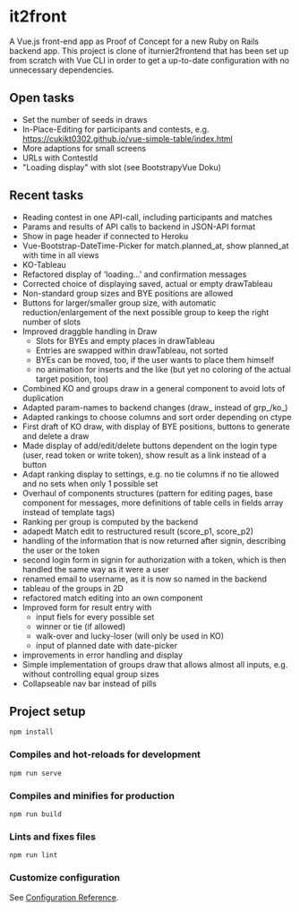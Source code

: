 # it2front

A Vue.js front-end app as Proof of Concept for a new Ruby on Rails backend app.
This project is clone of iturnier2frontend that has been set up from scratch with Vue CLI in order to get a up-to-date configuration with no unnecessary dependencies.

## Open tasks
- Set the number of seeds in draws
- In-Place-Editing for participants and contests, e.g. https://cukikt0302.github.io/vue-simple-table/index.html
- More adaptions for small screens
- URLs with ContestId
- "Loading display" with slot <table-busy> (see BootstrapyVue Doku)

## Recent tasks
- Reading contest in one API-call, including participants and matches
- Params and results of API calls to backend in JSON-API format
- Show in page header if connected to Heroku
- Vue-Bootstrap-DateTime-Picker for match.planned_at, show planned_at with time in all views
- KO-Tableau
- Refactored display of 'loading...' and confirmation messages
- Corrected choice of displaying saved, actual or empty drawTableau
- Non-standard group sizes and BYE positions are allowed
- Buttons for larger/smaller group size, with automatic reduction/enlargement of the next possible group to keep the right number of slots
- Improved draggble handling in Draw
  - Slots for BYEs and empty places in drawTableau
  - Entries are swapped within drawTableau, not sorted
  - BYEs can be moved, too, if the user wants to place them himself
  - no animation for inserts and the like (but yet no coloring of the actual target position, too)
- Combined KO and groups draw in a general component to avoid lots of duplication
- Adapted param-names to backend changes (draw_ instead of grp_/ko_)
- Adapted rankings to choose columns and sort order depending on ctype
- First draft of KO draw, with display of BYE positions, buttons to generate and delete a draw
- Made display of add/edit/delete buttons dependent on the login type (user, read token or write token), show result as a link instead of a button
- Adapt ranking display to settings, e.g. no tie columns if no tie allowed and no sets when only 1 possible set
- Overhaul of components structures (pattern for editing pages, base component for messages, more definitions of table cells in fields array instead of template tags)
- Ranking per group is computed by the backend
- adapedt Match edit to restructured result (score_p1, score_p2)
- handling of the information that is now returned after signin, describing the user or the token
- second login form in signin for authorization with a token, which is then handled the same way as it were a user
- renamed email to username, as it is now so named in the backend
- tableau of the groups in 2D
- refactored match editing into an own component
- Improved form for result entry with
  - input fiels for every possible set
  - winner or tie (if allowed)
  - walk-over and lucky-loser (will only be used in KO)
  - input of planned date with date-picker
- improvements in error handling and display
- Simple implementation of groups draw that allows almost all inputs, e.g. without controlling equal group sizes
- Collapseable nav bar instead of pills


## Project setup
```
npm install
```

### Compiles and hot-reloads for development
```
npm run serve
```

### Compiles and minifies for production
```
npm run build
```

### Lints and fixes files
```
npm run lint
```

### Customize configuration
See [Configuration Reference](https://cli.vuejs.org/config/).
